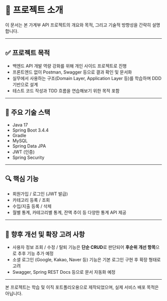 # 📝 프로젝트 소개

이 문서는 본 가계부 API 프로젝트의 개요와 목적, 그리고 기술적 방향성을 간략히 설명합니다.

---

## ✅ 프로젝트 목적

- 백엔드 API 개발 역량 강화를 위해 개인 사이드 프로젝트로 진행
- 프론트엔드 없이 Postman, Swagger 등으로 결과 확인 및 문서화
- 실무에서 사용하는 구조(Domain Layer, Application Layer 등)를 학습하며 DDD 기반으로 설계
- 테스트 코드 작성과 TDD 흐름을 연습해보기 위한 목적 포함

---

## 🧱 주요 기술 스택

- Java 17
- Spring Boot 3.4.4
- Gradle
- MySQL
- Spring Data JPA
- JWT (인증)
- Spring Security

---

## 🔍 핵심 기능

- 회원가입 / 로그인 (JWT 발급)
- 카테고리 등록 / 조회
- 수입/지출 등록 / 삭제
- 월별 통계, 카테고리별 통계, 잔액 추이 등 다양한 통계 API 제공

---

## 🔧 향후 개선 및 확장 고려 사항

- 사용자 정보 조회 / 수정 / 탈퇴 기능은 **단순 CRUD**로 판단되어 **후순위 개선 항목**으로 추후 기능 추가 예정
- 소셜 로그인 (Google, Kakao, Naver 등) 기능은 기본 로그인 구현 후 확장 형태로 고려
- Swagger, Spring REST Docs 등으로 문서 자동화 예정

---

본 프로젝트는 학습 및 이직 포트폴리오용으로 제작되었으며, 실제 서비스 배포 목적은 아닙니다.